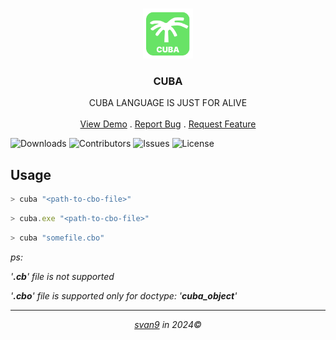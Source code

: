 <br/>
<p align="center">
  <a href="https://github.com/svan9/cuba">
    <img src="https://raw.githubusercontent.com/svan9/cuba-language/master/images/icon.png" alt="Logo" width="80" height="80">
  </a>

  <h3 align="center">CUBA</h3>

  <p align="center">
    CUBA LANGUAGE IS JUST FOR ALIVE
    <br/>
    <br/>
    <a href="https://github.com/svan9/cuba">View Demo</a>
    .
    <a href="https://github.com/svan9/cuba/issues">Report Bug</a>
    .
    <a href="https://github.com/svan9/cuba/issues">Request Feature</a>
  </p>
</p>

![Downloads](https://img.shields.io/github/downloads/svan9/cuba/total) ![Contributors](https://img.shields.io/github/contributors/svan9/cuba?color=dark-green) ![Issues](https://img.shields.io/github/issues/svan9/cuba) ![License](https://img.shields.io/github/license/svan9/cuba)

## Usage

```js
> cuba "<path-to-cbo-file>"
```
```js
> cuba.exe "<path-to-cbo-file>"
```
```js
> cuba "somefile.cbo"
```

_ps:_

_'**.cb**' file is not supported_

_'**.cbo**' file is supported only for _doctype_: '**cuba_object**'_

____

<div style="text-align: center; font-style: italic;"><a href="https://github.com/svam9/">svan9</a> in 2024©️</div>
